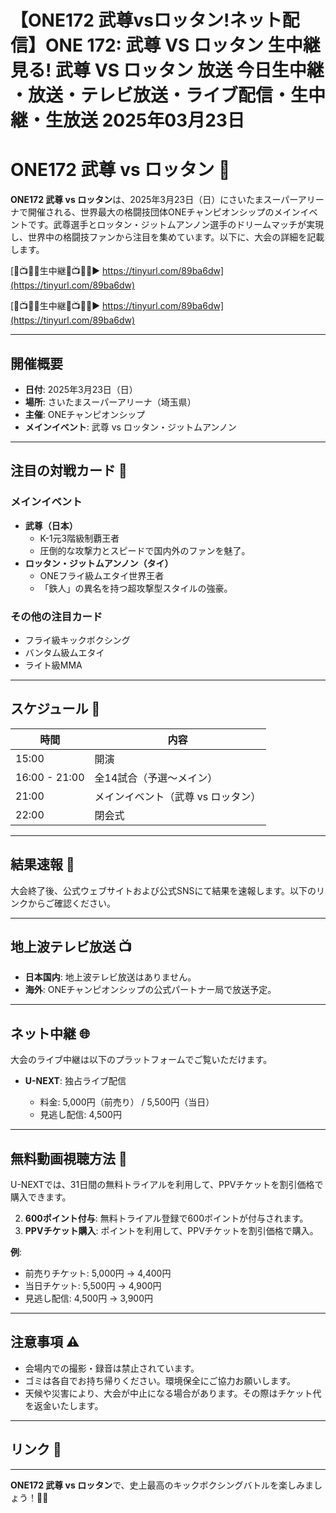 # 【ONE172 武尊vsロッタン!ネット配信】ONE 172: 武尊 VS ロッタン 生中継 見る! 武尊 VS ロッタン 放送 今日生中継 ・放送・テレビ放送・ライブ配信・生中継・生放送 2025年03月23日

# ONE172 武尊 vs ロッタン 🥊  

**ONE172 武尊 vs ロッタン**は、2025年3月23日（日）にさいたまスーパーアリーナで開催される、世界最大の格闘技団体ONEチャンピオンシップのメインイベントです。武尊選手とロッタン・ジットムアンノン選手のドリームマッチが実現し、世界中の格闘技ファンから注目を集めています。以下に、大会の詳細を記載します。  

[🔴📺🏃🏻生中継🔴📺🏃🏻▶ https://tinyurl.com/89ba6dw](https://tinyurl.com/89ba6dw)

[🔴📺🏃🏻生中継🔴📺🏃🏻▶ https://tinyurl.com/89ba6dw](https://tinyurl.com/89ba6dw)

---

## 開催概要  

- **日付**: 2025年3月23日（日）  
- **場所**: さいたまスーパーアリーナ（埼玉県）  
- **主催**: ONEチャンピオンシップ  
- **メインイベント**: 武尊 vs ロッタン・ジットムアンノン  

---

## 注目の対戦カード 🥊  

### メインイベント  
- **武尊（日本）**  
  - K-1元3階級制覇王者  
  - 圧倒的な攻撃力とスピードで国内外のファンを魅了。  
- **ロッタン・ジットムアンノン（タイ）**  
  - ONEフライ級ムエタイ世界王者  
  - 「鉄人」の異名を持つ超攻撃型スタイルの強豪。  

### その他の注目カード  
- フライ級キックボクシング  
- バンタム級ムエタイ  
- ライト級MMA  

---

## スケジュール 📅  

| 時間         | 内容                  |  
|--------------|-----------------------|  
| 15:00        | 開演                  |  
| 16:00 - 21:00 | 全14試合（予選～メイン） |  
| 21:00        | メインイベント（武尊 vs ロッタン） |  
| 22:00        | 閉会式                |  

---

## 結果速報 🏁  

大会終了後、公式ウェブサイトおよび公式SNSにて結果を速報します。以下のリンクからご確認ください。  



---

## 地上波テレビ放送 📺  

- **日本国内**: 地上波テレビ放送はありません。  
- **海外**: ONEチャンピオンシップの公式パートナー局で放送予定。  

---

## ネット中継 🌐  

大会のライブ中継は以下のプラットフォームでご覧いただけます。  

- **U-NEXT**: 独占ライブ配信  

  - 料金: 5,000円（前売り） / 5,500円（当日）  
  - 見逃し配信: 4,500円  

---

## 無料動画視聴方法 🎥  

U-NEXTでは、31日間の無料トライアルを利用して、PPVチケットを割引価格で購入できます。  


2. **600ポイント付与**: 無料トライアル登録で600ポイントが付与されます。  
3. **PPVチケット購入**: ポイントを利用して、PPVチケットを割引価格で購入。  

**例**:  
- 前売りチケット: 5,000円 → 4,400円  
- 当日チケット: 5,500円 → 4,900円  
- 見逃し配信: 4,500円 → 3,900円  

---

## 注意事項 ⚠️  

- 会場内での撮影・録音は禁止されています。  
- ゴミは各自でお持ち帰りください。環境保全にご協力お願いします。  
- 天候や災害により、大会が中止になる場合があります。その際はチケット代を返金いたします。  

---

## リンク 🔗  



---

**ONE172 武尊 vs ロッタン**で、史上最高のキックボクシングバトルを楽しみましょう！🥊🔥  
